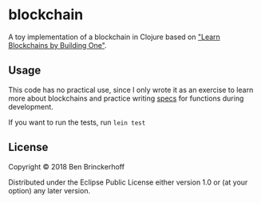 # blockchain

A toy implementation of a blockchain in Clojure based on ["Learn Blockchains by Building One"](https://hackernoon.com/learn-blockchains-by-building-one-117428612f46).

## Usage

This code has no practical use, since I only wrote it as an exercise to learn more about blockchains and practice writing [specs](https://clojure.org/guides/spec) for functions during development.

If you want to run the tests, run `lein test`

## License

Copyright © 2018 Ben Brinckerhoff

Distributed under the Eclipse Public License either version 1.0 or (at
your option) any later version.
